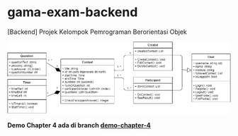 # gama-exam-backend
[Backend] Projek Kelompok Pemrograman Berorientasi Objek

![Class Diagram](https://github.com/lutfiandri/gama-exam-backend/blob/main/Diagram-classDiagram.png?raw=true)

**Demo Chapter 4 ada di branch [demo-chapter-4](https://github.com/lutfiandri/gama-exam-backend/tree/demo-chapter-4)**
